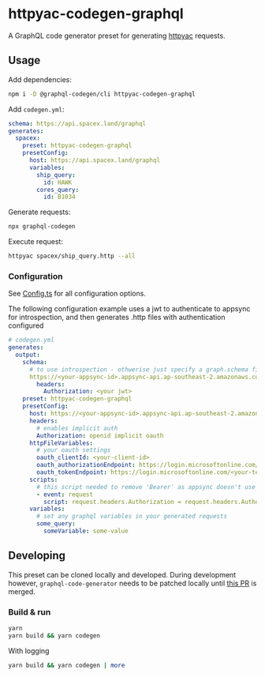 # httpyac-codegen-graphql

A GraphQL code generator preset for generating [httpyac](https://httpyac.github.io/) requests.

## Usage

Add dependencies:

```bash
npm i -D @graphql-codegen/cli httpyac-codegen-graphql
```

Add `codegen.yml`:

```yml
schema: https://api.spacex.land/graphql
generates:
  spacex:
    preset: httpyac-codegen-graphql
    presetConfig:
      host: https://api.spacex.land/graphql
      variables:
        ship_query:
          id: HAWK
        cores_query:
          id: B1034
```

Generate requests:

```bash
npx graphql-codegen
```

Execute request:

```bash
httpyac spacex/ship_query.http --all
```

### Configuration

See [Config.ts](./src/Config.ts) for all configuration options.

The following configuration example uses a jwt to authenticate to appsync for introspection, and then generates .http files with authentication configured

```yaml
# codegen.yml
generates:
  output:
    schema:
      # to use introspection - othwerise just specify a graph.schema file
      https://<your-appsync-id>.appsync-api.ap-southeast-2.amazonaws.com/graphql
        headers:
          Authorization: <your jwt>
    preset: httpyac-codegen-graphql
    presetConfig:
      host: https://<your-appsync-id>.appsync-api.ap-southeast-2.amazonaws.com/graphql
      headers:
        # enables implicit auth
        Authorization: openid implicit oauth
      httpFileVariables:
        # your oauth settings
        oauth_clientId: <your-client-id>
        oauth_authorizationEndpoint: https://login.microsoftonline.com/<your-tenant>/oauth2/authorize?resource=<your-resource-id>
        oauth_tokenEndpoint: https://login.microsoftonline.com/<your-tenant>/oauth2/v2.0/token
      scripts:
        # this script needed to remove 'Bearer' as appsync doesn't use it
        - event: request
          script: request.headers.Authorization = request.headers.Authorization.slice('Bearer '.length);
      variables:
        # set any graphql variables in your generated requests
        some_query:
          someVariable: some-value
```

## Developing

This preset can be cloned locally and developed. During development however, `graphql-code-generator` needs to be patched locally until [this PR](https://github.com/dotansimha/graphql-code-generator/pull/7055) is merged.

### Build & run

```bash
yarn
yarn build && yarn codegen
```

With logging

```bash
yarn build && yarn codegen | more
```
